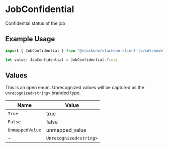 # JobConfidential

Confidential status of the job

## Example Usage

```typescript
import { JobConfidential } from "@stackone/stackone-client-ts/sdk/models/shared";

let value: JobConfidential = JobConfidential.True;
```

## Values

This is an open enum. Unrecognized values will be captured as the `Unrecognized<string>` branded type.

| Name                   | Value                  |
| ---------------------- | ---------------------- |
| `True`                 | true                   |
| `False`                | false                  |
| `UnmappedValue`        | unmapped_value         |
| -                      | `Unrecognized<string>` |